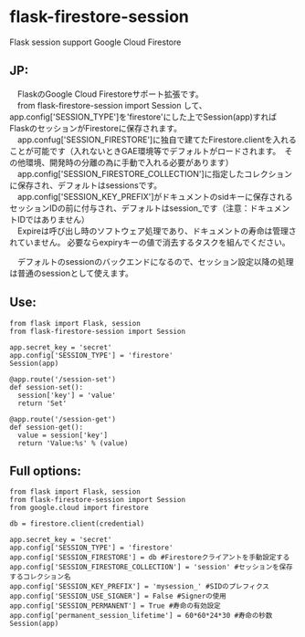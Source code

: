 # flask-firestore-session
Flask session support Google Cloud Firestore

## JP:  
　FlaskのGoogle Cloud Firestoreサポート拡張です。  
　from flask-firestore-session import Session して、app.config['SESSION_TYPE']を'firestore'にした上でSession(app)すれば  
 FlaskのセッションがFirestoreに保存されます。  
　app.confug['SESSION_FIRESTORE']に独自で建てたFirestore.clientを入れることが可能です（入れないときGAE環境等でデフォルトがロードされます。　その他環境、開発時の分離の為に手動で入れる必要があります）  
　app.config['SESSION_FIRESTORE_COLLECTION']に指定したコレクションに保存され、デフォルトはsessionsです。  
　app.config['SESSION_KEY_PREFIX']がドキュメントのsidキーに保存されるセッションIDの前に付与され、デフォルトはsession_です（注意：ドキュメントIDではありません）  
　Expireは呼び出し時のソフトウェア処理であり、ドキュメントの寿命は管理されていません。  必要ならexpiryキーの値で消去するタスクを組んでください。  

　デフォルトのsessionのバックエンドになるので、セッション設定以降の処理は普通のsessionとして使えます。


## Use:
```
from flask import Flask, session
from flask-firestore-session import Session

app.secret_key = 'secret'
app.config['SESSION_TYPE'] = 'firestore'
Session(app)

@app.route('/session-set')
def session-set():
  session['key'] = 'value'
  return 'Set'
  
@app.route('/session-get')
def session-get():
  value = session['key']
  return 'Value:%s' % (value)
```

## Full options:
```
from flask import Flask, session
from flask-firestore-session import Session
from google.cloud import firestore

db = firestore.client(credential)

app.secret_key = 'secret'
app.config['SESSION_TYPE'] = 'firestore'
app.config['SESSION_FIRESTORE'] = db #Firestoreクライアントを手動設定する
app.config['SESSION_FIRESTORE_COLLECTION'] = 'session' #セッションを保存するコレクション名
app.config['SESSION_KEY_PREFIX'] = 'mysession_' #SIDのプレフィクス
app.config['SESSION_USE_SIGNER'] = False #Signerの使用
app.config['SESSION_PERMANENT'] = True #寿命の有効設定
app.config['permanent_session_lifetime'] = 60*60*24*30 #寿命の秒数
Session(app)
```
